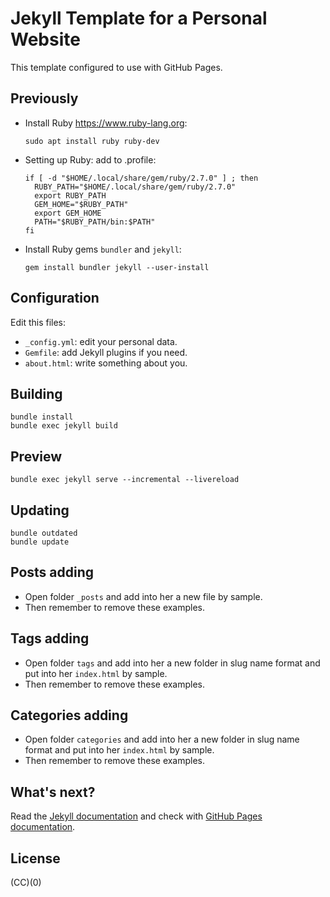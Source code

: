 # Jekyll Template for a Personal Website

This template configured to use with GitHub Pages.

## Previously

- Install Ruby <https://www.ruby-lang.org>:

  ``` shell
  sudo apt install ruby ruby-dev
  ```

- Setting up Ruby: add to .profile:

  ``` plain
  if [ -d "$HOME/.local/share/gem/ruby/2.7.0" ] ; then
    RUBY_PATH="$HOME/.local/share/gem/ruby/2.7.0"
    export RUBY_PATH
    GEM_HOME="$RUBY_PATH"
    export GEM_HOME
    PATH="$RUBY_PATH/bin:$PATH"
  fi
  ```

- Install Ruby gems `bundler` and `jekyll`:

  ``` shell
  gem install bundler jekyll --user-install
  ```

## Configuration

Edit this files:

- `_config.yml`: edit your personal data.
- `Gemfile`: add Jekyll plugins if you need.
- `about.html`: write something about you.

## Building

``` shell
bundle install
bundle exec jekyll build
```

## Preview

``` shell
bundle exec jekyll serve --incremental --livereload
```

## Updating

``` shell
bundle outdated
bundle update
```

## Posts adding

- Open folder `_posts` and add into her a new file by sample.
- Then remember to remove these examples.

## Tags adding

- Open folder `tags` and add into her a new folder in slug name format and put into
  her `index.html` by sample.
- Then remember to remove these examples.

## Categories adding

- Open folder `categories` and add into her a new folder in slug name format and
  put into her `index.html` by sample.
- Then remember to remove these examples.

## What's next?

Read the [Jekyll documentation](https://jekyllrb.com/docs/) and check with
[GitHub Pages documentation](https://help.github.com/en/github/working-with-github-pages/setting-up-a-github-pages-site-with-jekyll).

## License

(CC)(0)
